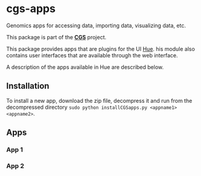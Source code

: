 # cgs-apps
Genomics apps for accessing data, importing data, visualizing data, etc.

This package is part of the [**CGS**](https://github.com/jpoullet2000/cgs) project. 

This package provides apps that are plugins for the UI [Hue](http://gethue.com/).  his module also contains user interfaces that are available through the web interface. 

A description of the apps available in Hue are described below.

## Installation
To install a new app, download the zip file, decompress it and run from the decompressed directory `sudo python installCGSapps.py <appname1> <appname2>`.

## Apps

### App 1

### App 2
